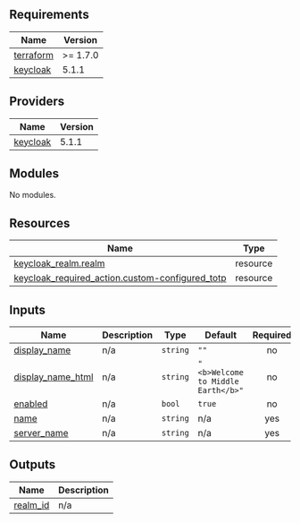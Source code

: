 <!-- BEGIN_TF_DOCS -->
## Requirements

| Name | Version |
|------|---------|
| <a name="requirement_terraform"></a> [terraform](#requirement\_terraform) | >= 1.7.0 |
| <a name="requirement_keycloak"></a> [keycloak](#requirement\_keycloak) | 5.1.1 |

## Providers

| Name | Version |
|------|---------|
| <a name="provider_keycloak"></a> [keycloak](#provider\_keycloak) | 5.1.1 |

## Modules

No modules.

## Resources

| Name | Type |
|------|------|
| [keycloak_realm.realm](https://registry.terraform.io/providers/keycloak/keycloak/5.1.1/docs/resources/realm) | resource |
| [keycloak_required_action.custom-configured_totp](https://registry.terraform.io/providers/keycloak/keycloak/5.1.1/docs/resources/required_action) | resource |

## Inputs

| Name | Description | Type | Default | Required |
|------|-------------|------|---------|:--------:|
| <a name="input_display_name"></a> [display\_name](#input\_display\_name) | n/a | `string` | `""` | no |
| <a name="input_display_name_html"></a> [display\_name\_html](#input\_display\_name\_html) | n/a | `string` | `"<b>Welcome to Middle Earth</b>"` | no |
| <a name="input_enabled"></a> [enabled](#input\_enabled) | n/a | `bool` | `true` | no |
| <a name="input_name"></a> [name](#input\_name) | n/a | `string` | n/a | yes |
| <a name="input_server_name"></a> [server\_name](#input\_server\_name) | n/a | `string` | n/a | yes |

## Outputs

| Name | Description |
|------|-------------|
| <a name="output_realm_id"></a> [realm\_id](#output\_realm\_id) | n/a |
<!-- END_TF_DOCS -->